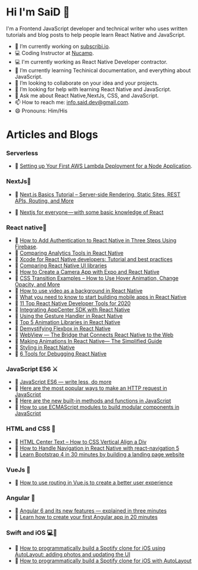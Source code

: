 # Hi I'm SaiD 👋

I'm a Frontend JavaScript developer and technical writer who uses written tutorials and blog posts to help people learn React Native and JavaScript.



- 🔭 I’m currently working on [subscribi.io](https://subscribi.io).
- 💻 Coding Instructor at [Nucamp](https://www.nucamp.co/).
- 💻 I'm currently working as React Native Developer contractor. 
- 🌱 I’m currently learning Techinical documentation, and everything about JavaScript. 
- 👯 I’m looking to collaborate on your idea and your projects.
- 🤔 I’m looking for help with learning React Native and JavaScript.
- 💬 Ask me about React Native,NextJs, CSS, and JavaScript.
- 📫 How to reach me: info.said.dev@gmail.com.
- 😄 Pronouns: Him/His

# Articles and Blogs

  
  ### Serverless 
 - 📌 [Setting up Your First AWS Lambda Deployment for a Node Application](https://earthly.dev/blog/aws-lambda-node/).
  ### NextJs🚀
- 📌 [Next.js Basics Tutorial – Server-side Rendering, Static Sites, REST APIs, Routing, and More](https://www.freecodecamp.org/news/nextjs-basics/)

- 📌 [Nextjs for everyone — with some basic knowledge of React](https://www.freecodecamp.org/news/an-introduction-to-next-js-for-everyone-507d2d90ab54/)
### React native📱

- 📌 [How to Add Authentication to React Native in Three Steps Using Firebase](https://www.freecodecamp.org/news/how-to-add-authentication-to-react-native-in-three-steps-using-firebase/).
- 📌 [Comparing Analytics Tools in React Native](https://blog.logrocket.com/comparing-react-native-analytics-tools/)
- 📌 [Xcode for React Native developers: Tutorial and best practices](https://blog.logrocket.com/xcode-for-react-native-developers-tutorial-and-best-practices/)
- 📌 [Comparing React Native UI libraries](https://blog.logrocket.com/comparing-react-native-ui-libraries/)
- 📌 [How to Create a Camera App with Expo and React Native](https://www.freecodecamp.org/news/how-to-create-a-camera-app-with-expo-and-react-native/)
- 📌 [CSS Transition Examples – How to Use Hover Animation, Change Opacity, and More](https://www.freecodecamp.org/news/css-transition-examples/)
- 📌 [How to use video as a background in React Native](https://www.freecodecamp.org/news/how-to-create-a-background-video-in-react-native-cb53304ee4f6/)
- 📌 [What you need to know to start building mobile apps in React Native](https://www.freecodecamp.org/news/what-you-need-to-know-to-start-building-mobile-apps-in-react-native-dded951277b7/)
- 📌 [11 Top React Native Developer Tools for 2020](https://blog.bitsrc.io/11-top-react-native-developer-tools-1e019462dd01?source=your_stories_page-------------------------------------)
- 📌 [Integrating AppCenter SDK with React Native](https://blog.bitsrc.io/how-to-integrate-appcenter-sdk-with-react-native-8ef2225620e6?source=your_stories_page-------------------------------------)
- 📌 [Using the Gesture Handler in React Native](https://blog.bitsrc.io/using-the-gesture-handler-in-react-native-c07f84ddfa49)
- 📌 [Top 5 Animation Libraries in React Native](https://blog.bitsrc.io/top-5-animation-libraries-in-react-native-d00ec8ddfc8d)
- 📌 [Demystifying Flexbox in React Native](https://blog.bitsrc.io/demystifying-flexbox-in-react-native-4b62979fa9ea)
- 📌 [WebView — The Bridge that Connects React Native to the Web](https://blog.bitsrc.io/webview-the-bridge-that-connects-react-native-with-the-web-95a0d5aaa31a?source=your_stories_page-------------------------------------)
- 📌 [Making Animations In React Native— The Simplified Guide](https://blog.bitsrc.io/making-animations-in-react-native-the-simplified-guide-6580f961f6e8)
- 📌 [Styling in React Native](https://blog.bitsrc.io/styling-in-react-native-c48caddfbe47)
- 📌 [6 Tools for Debugging React Native](https://www.sitepoint.com/tools-for-debugging-react-native/)

### JavaScript ES6 ⚔️
- 📌 [JavaScript ES6 — write less, do more](https://www.freecodecamp.org/news/write-less-do-more-with-javascript-es6-5fd4a8e50ee2/)
- 📌 [Here are the most popular ways to make an HTTP request in JavaScript](https://www.freecodecamp.org/news/here-is-the-most-popular-ways-to-make-an-http-request-in-javascript-954ce8c95aaa/)
- 📌 [Here are the new built-in methods and functions in JavaScript](https://www.freecodecamp.org/news/here-are-the-new-built-in-methods-and-functions-in-javascript-8f4d2fd794fa/)
- 📌 [How to use ECMAScript modules to build modular components in JavaScript](https://www.freecodecamp.org/news/how-to-use-ecmascript-modules-to-build-modular-components-in-javascript-9023205ea42a/)

 ### HTML and CSS 💅
- 📌 [HTML Center Text – How to CSS Vertical Align a Div](https://www.freecodecamp.org/news/html-center-text-how-to-css-vertical-align-a-div/)
- 📌 [How to Handle Navigation in React Native with react-navigation 5](https://www.freecodecamp.org/news/introducing-react-navigation-5/)
- 📌 [Learn Bootstrap 4 in 30 minutes by building a landing page website](https://medium.com/free-code-camp/learn-bootstrap-4-in-30-minute-by-building-a-landing-page-website-guide-for-beginners-f64e03833f33)

### VueJs 📗
- 📌 [How to use routing in Vue.js to create a better user experience](https://www.freecodecamp.org/news/how-to-use-routing-in-vue-js-to-create-a-better-user-experience-98d225bbcdd9/)

### Angular 📕
- 📌 [Angular 6 and its new features — explained in three minutes](https://www.freecodecamp.org/news/angular-what-is-the-new-briefly-e6837348dd3a/)
- 📌 [Learn how to create your first Angular app in 20 minutes](https://www.freecodecamp.org/news/learn-how-to-create-your-first-angular-app-in-20-min-146201d9b5a7/)
 ### Swift and iOS 💻📱
- 📌 [How to programmatically build a Spotify clone for iOS using AutoLayout: adding photos and updating the UI](https://www.freecodecamp.org/news/how-to-build-a-spotify-clone-for-ios-with-autolayout-programmatically-part-2/)
- 📌 [How to programmatically build a Spotify clone for iOS with AutoLayout](https://www.freecodecamp.org/news/autolayout-programmatically-spotify-clone-in-swift/)
